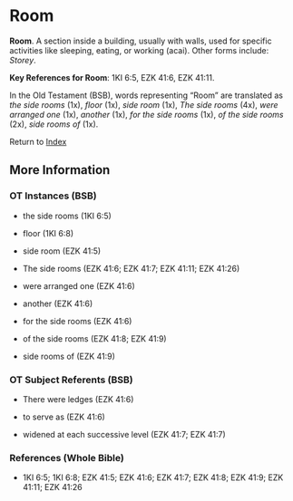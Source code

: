 # Room
**Room**. 
A section inside a building, usually with walls, used for specific activities like sleeping, eating, or working (acai). 
Other forms include: 
*Storey*. 


**Key References for Room**: 
1KI 6:5, EZK 41:6, EZK 41:11. 


In the Old Testament (BSB), words representing “Room” are translated as 
*the side rooms* (1x), *floor* (1x), *side room* (1x), *The side rooms* (4x), *were arranged one* (1x), *another* (1x), *for the side rooms* (1x), *of the side rooms* (2x), *side rooms of* (1x). 




Return to [Index](00-Index.md)

## More Information

### OT Instances (BSB)

* the side rooms (1KI 6:5)

* floor (1KI 6:8)

* side room (EZK 41:5)

* The side rooms (EZK 41:6; EZK 41:7; EZK 41:11; EZK 41:26)

* were arranged one (EZK 41:6)

* another (EZK 41:6)

* for the side rooms (EZK 41:6)

* of the side rooms (EZK 41:8; EZK 41:9)

* side rooms of (EZK 41:9)



### OT Subject Referents (BSB)

* There were ledges (EZK 41:6)

* to serve as (EZK 41:6)

* widened at each successive level (EZK 41:7; EZK 41:7)



### References (Whole Bible)

* 1KI 6:5; 1KI 6:8; EZK 41:5; EZK 41:6; EZK 41:7; EZK 41:8; EZK 41:9; EZK 41:11; EZK 41:26



